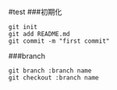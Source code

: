 #test
###初期化
```
git init
git add README.md
git commit -m "first commit"
```
###branch
```
git branch :branch name
git checkout :branch name
```
